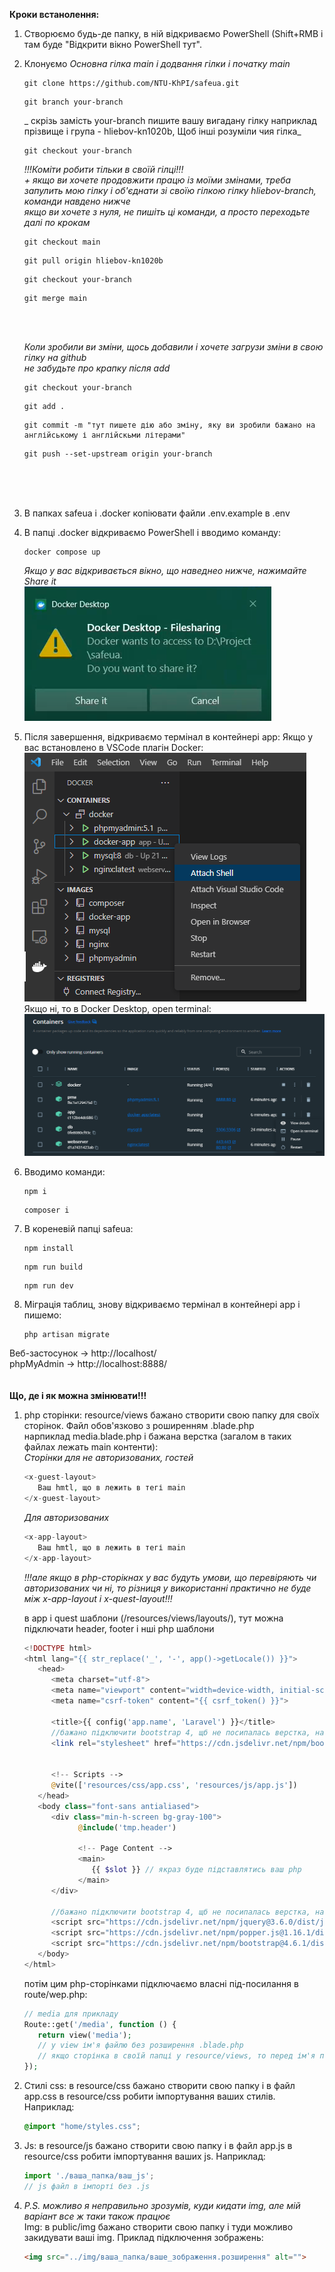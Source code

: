 __Кроки встанолення:__
1. Створюємо будь-де папку, в ній відкриваємо PowerShell (Shift+RMB і там буде "Відкрити вікно PowerShell тут".
2. Клонуємо
    _Основна гілка main і додвання гілки і початку main_
   ```
   git clone https://github.com/NTU-KhPI/safeua.git
   ```
   ```
   git branch your-branch
   ```
   _ скрізь замість your-branch пишите вашу вигадану гілку наприклад прізвище і група - hliebov-kn1020b, Щоб інші розуміли чия гілка_  
   ```
   git checkout your-branch
   ```
   _!!!Коміти робити тільки в своїй гілці!!!_  
   _+ якщо ви хочете продовжити працю із моїми змінами, треба запулить мою гілку і об'єднати зі своїю гілкою гілку hliebov-branch, команди навдено нижче_  
   _якщо ви хочете з нуля, не пишіть ці команди, а просто переходьте далі по крокам_
   ```
   git checkout main
   ```
   ```
   git pull origin hliebov-kn1020b
   ```
   ```
   git checkout your-branch
   ```
   ```
   git merge main
   ```
   </br>
   </br>  
   
   _Коли зробили ви зміни, щось добавили і хочете загрузи зміни в свою гілку на github_  
   _не забудьте про крапку після add_  
   ```
   git checkout your-branch
   ```
   ```
   git add .
   ```
   ```
   git commit -m "тут пишете дію або зміну, яку ви зробили бажано на англійському і англійскьми літерами"
   ```
   ```
   git push --set-upstream origin your-branch
   ```
   </br>
   </br>
   </br>
3. В папках safeua і .docker копіювати файли .env.example в .env
4. В папці .docker відкриваємо PowerShell і вводимо команду:
   ```
   docker compose up 
   ```
   _Якщо у вас відкривається вікно, що наведнео нижче, нажимайте Share it_  
   ![This is an image](https://github.com/eugene-hliebov/readME_files/blob/main/Docker%20Desktop%20Filesharing.png)
5. Після завершення, відкриваємо термінал в контейнері app:
   Якщо у вас встановлено в VSCode плагін Docker:  
   ![This is an image](https://github.com/eugene-hliebov/readME_files/blob/main/docker_app_attach_shell.png)  
   Якщо ні, то в Docker Desktop, open terminal:  
   ![This is an image](https://github.com/eugene-hliebov/readME_files/blob/main/docker_app_open_terminall.png)  
6. Вводимо команди:  
   ```
   npm i
   ```
   ```
   composer i   
   ```
7. В кореневій папці safeua:
   ```
   npm install
   ```
   ```
   npm run build
   ```
   ```
   npm run dev
   ```
8. Міграція таблиц, знову відкриваємо термінал в контейнері app і пишемо:  
   ```
   php artisan migrate
   ```
   
   
   
Веб-застосунок -> http://localhost/  
phpMyAdmin -> http://localhost:8888/
</br>
</br>
</br>
__Що, де і як можна змінювати!!!__
1. php сторінки: resource/views бажано створити свою папку для своїх сторінок. Файл обов'язково з роширенням .blade.php  
   нарпиклад media.blade.php і бажана верстка (загалом в таких файлах лежать main контенти):  
   _Сторінки для не авторизованих, гостей_
   ```php
   <x-guest-layout>
      Ваш hmtl, що в лежить в тегі main
   </x-guest-layout>
   ```
   _Для авторизованих_
   ```php
   <x-app-layout>
      Ваш hmtl, що в лежить в тегі main
   </x-app-layout>
   ```
   _!!!але якщо в php-сторікнах у вас будуть умови, що перевіряють чи авторизованих чи ні, то різниця у використанні практично не буде між x-app-layout і x-quest-layout!!!_

   в app і quest шаблони (/resources/views/layouts/), тут можна підключати header, footer і нші php шаблони 
   ```php
   <!DOCTYPE html>
   <html lang="{{ str_replace('_', '-', app()->getLocale()) }}">
      <head>
         <meta charset="utf-8">
         <meta name="viewport" content="width=device-width, initial-scale=1">
         <meta name="csrf-token" content="{{ csrf_token() }}">

         <title>{{ config('app.name', 'Laravel') }}</title>
         //бажано підключити bootstrap 4, щб не посипалась верстка, на тих сторінках де написано на bootstrap
         <link rel="stylesheet" href="https://cdn.jsdelivr.net/npm/bootstrap@4.6.1/dist/css/bootstrap.min.css">
         

         <!-- Scripts -->
         @vite(['resources/css/app.css', 'resources/js/app.js'])
      </head>
      <body class="font-sans antialiased">
         <div class="min-h-screen bg-gray-100">
               @include('tmp.header')

               <!-- Page Content -->
               <main>
                  {{ $slot }} // якраз буде підставлятись ваш php
               </main>
         </div>
         
         //бажано підключити bootstrap 4, щб не посипалась верстка, на тих сторінках де написано на bootstrap
         <script src="https://cdn.jsdelivr.net/npm/jquery@3.6.0/dist/jquery.slim.min.js"></script>
         <script src="https://cdn.jsdelivr.net/npm/popper.js@1.16.1/dist/umd/popper.min.js"></script>
         <script src="https://cdn.jsdelivr.net/npm/bootstrap@4.6.1/dist/js/bootstrap.bundle.min.js"></script>
      </body>
   </html>
   ```
   потім цим php-сторінками підключаємо власні під-посилання в route/wep.php:
   ```php
   // media для прикладу
   Route::get('/media', function () {
      return view('media');
      // у view ім'я файлю без розширення .blade.php
      // якщо сторінка в своїй папці у resource/views, то перед ім'я пишіть вашу папку
   });
   ```
   
3. Стилі css: в resource/css бажано створити свою папку і в файл app.css в resource/css робити імпортування ваших стилів. Наприклад:
   ```css
   @import "home/styles.css";
   ```
4. Js: в resource/js бажано створити свою папку і в файл app.js в resource/css робити імпортування ваших js. Наприклад:
   ```js
   import './ваша_папка/ваш_js';
   // js файл в імпорті без .js
   ```
5. _P.S. можливо я неправильно зрозумів, куди кидати img, але мій варіант все ж таки також працює_  
   Img: в public/img бажано створити свою папку і туди можливо закидувати ваші img. Приклад підключення зображень:
   ```html
   <img src="../img/ваша_папка/ваше_зображення.розширення" alt="">
   ```
